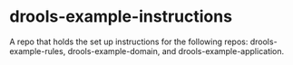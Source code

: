 # drools-example-instructions
A repo that holds the set up instructions for the following repos: drools-example-rules, drools-example-domain, and drools-example-application.

